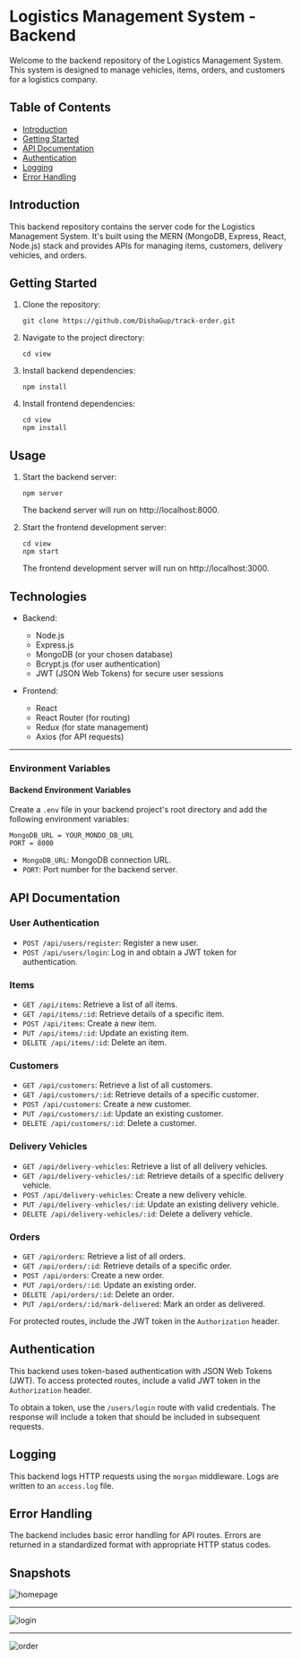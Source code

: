 # Logistics Management System - Backend

Welcome to the backend repository of the Logistics Management System. This system is designed to manage vehicles, items, orders, and customers for a logistics company.

## Table of Contents

- [Introduction](#introduction)
- [Getting Started](#getting-started)
- [API Documentation](#api-documentation)
- [Authentication](#authentication)
- [Logging](#logging)
- [Error Handling](#error-handling)

## Introduction

This backend repository contains the server code for the Logistics Management System. It's built using the MERN (MongoDB, Express, React, Node.js) stack and provides APIs for managing items, customers, delivery vehicles, and orders.

## Getting Started

1. Clone the repository:

   ```
   git clone https://github.com/DishaGup/track-order.git
   ```

2. Navigate to the project directory:

   ```
   cd view

   ```

3. Install backend dependencies:

   ```
   npm install
   ```

4. Install frontend dependencies:
   ```
   cd view
   npm install
   ```

## Usage

1. Start the backend server:

   ```
   npm server
   ```

   The backend server will run on http://localhost:8000.

2. Start the frontend development server:

   ```
   cd view
   npm start
   ```

   The frontend development server will run on http://localhost:3000.

## Technologies

- Backend:

  - Node.js
  - Express.js
  - MongoDB (or your chosen database)
  - Bcrypt.js (for user authentication)
  - JWT (JSON Web Tokens) for secure user sessions

- Frontend:
  - React
  - React Router (for routing)
  - Redux (for state management)
  - Axios (for API requests)

---

### Environment Variables

#### Backend Environment Variables

Create a `.env` file in your backend project's root directory and add the following environment variables:

```dotenv
MongoDB_URL = YOUR_MONDO_DB_URL
PORT = 8000

```

- `MongoDB_URL`: MongoDB connection URL.
- `PORT`: Port number for the backend server.

## API Documentation

### User Authentication

- `POST /api/users/register`: Register a new user.
- `POST /api/users/login`: Log in and obtain a JWT token for authentication.

### Items

- `GET /api/items`: Retrieve a list of all items.
- `GET /api/items/:id`: Retrieve details of a specific item.
- `POST /api/items`: Create a new item.
- `PUT /api/items/:id`: Update an existing item.
- `DELETE /api/items/:id`: Delete an item.

### Customers

- `GET /api/customers`: Retrieve a list of all customers.
- `GET /api/customers/:id`: Retrieve details of a specific customer.
- `POST /api/customers`: Create a new customer.
- `PUT /api/customers/:id`: Update an existing customer.
- `DELETE /api/customers/:id`: Delete a customer.

### Delivery Vehicles

- `GET /api/delivery-vehicles`: Retrieve a list of all delivery vehicles.
- `GET /api/delivery-vehicles/:id`: Retrieve details of a specific delivery vehicle.
- `POST /api/delivery-vehicles`: Create a new delivery vehicle.
- `PUT /api/delivery-vehicles/:id`: Update an existing delivery vehicle.
- `DELETE /api/delivery-vehicles/:id`: Delete a delivery vehicle.

### Orders

- `GET /api/orders`: Retrieve a list of all orders.
- `GET /api/orders/:id`: Retrieve details of a specific order.
- `POST /api/orders`: Create a new order.
- `PUT /api/orders/:id`: Update an existing order.
- `DELETE /api/orders/:id`: Delete an order.
- `PUT /api/orders/:id/mark-delivered`: Mark an order as delivered.

For protected routes, include the JWT token in the `Authorization` header.

## Authentication

This backend uses token-based authentication with JSON Web Tokens (JWT). To access protected routes, include a valid JWT token in the `Authorization` header.

To obtain a token, use the `/users/login` route with valid credentials. The response will include a token that should be included in subsequent requests.

## Logging

This backend logs HTTP requests using the `morgan` middleware. Logs are written to an `access.log` file.

## Error Handling

The backend includes basic error handling for API routes. Errors are returned in a standardized format with appropriate HTTP status codes.

## Snapshots

![homepage](https://github.com/DishaGup/track-order/assets/115460391/d85ee05d-80fc-4c47-8152-fcc4b1e26396)

---

![login](https://github.com/DishaGup/track-order/assets/115460391/4c998a14-94c5-4b38-becf-6e5a5fbfc124)

---

![order](https://github.com/DishaGup/track-order/assets/115460391/f07910ce-557f-4e2e-9c25-a58d8130589b)


